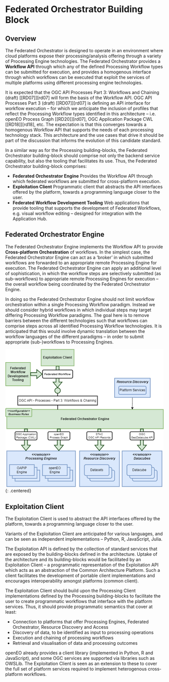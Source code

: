 # Federated Orchestrator Building Block

## Overview

The Federated Orchestrator is designed to operate in an environment where cloud platforms expose their processing/analysis offering through a variety of Processing Engine technologies. The Federated Orchestrator provides a **Workflow API** through which any of the defined Processing Workflow types can be submitted for execution, and provides a homogenous interface through which workflows can be executed that exploit the services of multiple platforms using different processing engine technologies.

It is expected that the OGC API Processes Part 3: Workflows and Chaining (draft) [[RD07]][rd07] will form the basis of the Workflow API. OGC API Processes Part 3 (draft) [[RD07]][rd07] is defining an API interface for workflow execution – for which we anticipate the inclusion of profiles that reflect the Processing Workflow types identified in this architecture – i.e. openEO Process Graph [[RD20]][rd07], OGC Application Package CWL [[RD18]][rd18], etc. The expectation is that this converges towards a homogenous Workflow API that supports the needs of each processing technology stack. This architecture and the use cases that drive it should be part of the discussion that informs the evolution of this candidate standard.

In a similar way as for the Processing building-blocks, the Federated Orchestrator building-block should comprise not only the backend service capability, but also the tooling that facilitates its use. Thus, the Federated Orchestrator building-block comprises:

*	**Federated Orchestrator Engine**
  Provides the Workflow API through which federated workflows are submitted for cross-platform execution.
*	**Exploitation Client**
  Programmatic client that abstracts the API interfaces offered by the platform, towards a programming language closer to the user.
*	**Federated Workflow Development Tooling**
  Web applications that provide tooling that supports the development of Federated Workflows, e.g. visual workflow editing – designed for integration with the Application Hub.

## Federated Orchestrator Engine

The Federated Orchestrator Engine implements the Workflow API to provide **Cross-platform Orchestration** of workflows. In the simplest case, the Federated Orchestrator Engine can act as a ‘broker’ in which submitted workflows are forwarded to an appropriate remote Processing Engine for execution. The Federated Orchestrator Engine can apply an additional level of sophistication, in which the workflow steps are selectively submitted (as sub-workflows) to appropriate remote Processing Engines for execution – the overall workflow being coordinated by the Federated Orchestrator Engine.

In doing so the Federated Orchestrator Engine should not limit workflow orchestration within a single Processing Workflow paradigm. Instead we should consider hybrid workflows in which individual steps may target differing Processing Workflow paradigms. The goal here is to remove barriers between the different technologies such that workflows can comprise steps across all identified Processing Workflow technologies. It is anticipated that this would involve dynamic translation between the workflow languages of the different paradigms – in order to submit appropriate (sub-)workflows to Processing Engines.

![Federated Orchestrator](diagrams/federated-orchestrator.drawio.png){: .centered}

## Exploitation Client

The Exploitation Client is used to abstract the API interfaces offered by the platform, towards a programming language closer to the user.

Variants of the Exploitation Client are anticipated for various languages, and can be seen as independent implementations – Python, R, JavaScript, Julia.

The Exploitation API is defined by the collection of standard services that are exposed by the building-blocks defined in the architecture. Uptake of the architecture and its building-blocks would be facilitated by an Exploitation Client – a programmatic representation of the Exploitation API which acts as an abstraction of the Common Architecture Platform. Such a client facilitates the development of portable client implementations and encourages interoperability amongst platforms (common client).

The Exploitation Client should build upon the Processing Client implementations defined by the Processing building-blocks to facilitate the user to create programmatic workflows that interface with the platform services. Thus, it should provide programmatic semantics that cover at least:

*	Connection to platforms that offer Processing Engines, Federated Orchestrator, Resource Discovery and Access
*	Discovery of data, to be identified as input to processing operations
*	Execution and chaining of processing workflows
*	Retrieval and visualisation of data and processing outcomes

openEO already provides a client library (implemented in Python, R and JavaScript), and some OGC services are supported via libraries such as OWSLib. The Exploitation Client is seen as an extension to these to cover the full set of platform services required to implement heterogenous cross-platform workflows.



